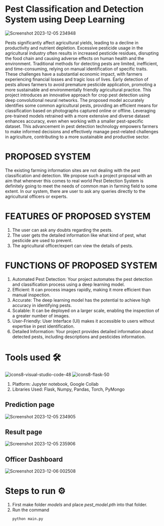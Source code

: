 # Pest Classification and Detection System using Deep Learning
![Screenshot 2023-12-05 234948](https://github.com/NikhilAMathew/Pest-Classification-and-Detection-System-using-Deep-Learning/assets/117088447/4b3420f6-d067-4138-adaa-03eaf5a524ee)


Pests significantly affect agricultural yields, leading to a decline in productivity and nutrient depletion. Excessive pesticide usage in the agricultural industry often results in increased pesticide residues, disrupting the food chain and causing adverse effects on human health and the environment. Traditional methods for detecting pests are limited, inefficient, and time-consuming, relying on manual identification of specific traits. These challenges have a substantial economic impact, with farmers experiencing financial losses and tragic loss of lives. Early detection of pests allows farmers to avoid premature pesticide application, promoting a more sustainable and environmentally friendly agricultural practice. This project introduces an innovative approach for crop pest detection using deep convolutional neural networks. The proposed model accurately identifies some common agricultural pests, providing an efficient means for classification based on photographs captured online or offline. Leveraging pre-trained models retrained with a more extensive and diverse dataset enhances accuracy, even when working with a smaller pest-specific dataset. This advancement in pest detection technology empowers farmers to make informed decisions and effectively manage pest-related challenges in agriculture, contributing to a more sustainable and productive sector. 


# PROPOSED SYSTEM
The existing farming information sites are not dealing with the pest classification and detection. We propose such a project proposal with an aim that whenever this comes to real world Pest Detection System is definitely going to meet the needs of common man in farming field to some extent. In our system, there are user to ask any queries directly to the agricultural officers or experts. 


# FEATURES OF PROPOSED SYSTEM
1.	The user can ask any doubts regarding the pests.
2.	The user gets the detailed information like what kind of pest, what pesticide are used to prevent.
3.	The agricultural officer/expert can view the details of pests.


# FUNCTIONS OF PROPOSED SYSTEM
1.	Automated Pest Detection: Your project automates the pest detection and classification process using a deep learning model.
2.	Efficient: It can process images rapidly, making it more efficient than manual inspection.
3.	Accurate: The deep learning model has the potential to achieve high accuracy in identifying pests.
4.	Scalable: It can be deployed on a larger scale, enabling the inspection of a greater number of images.
5.	User-Friendly: User Interface (UI) makes it accessible to users without expertise in pest identification.
6.	Detailed Information: Your project provides detailed information about detected pests, including descriptions and pesticides information.

# Tools used 🛠️
![icons8-visual-studio-code-48](https://github.com/NikhilAMathew/Pest-Classification-and-Detection-System-using-Deep-Learning/assets/117088447/39fbab4a-192c-4dc6-8a22-0219920b0610)
![icons8-flask-50](https://github.com/NikhilAMathew/Pest-Classification-and-Detection-System-using-Deep-Learning/assets/117088447/e0129a35-f230-4f7d-a9d9-f625fc95d695)

1. Platform: Jupyter notebook, Google Collab
2. Libraries Used: Flask, Numpy, Pandas, Torch, PyMongo 



## Prediction page
![Screenshot 2023-12-05 234905](https://github.com/NikhilAMathew/Pest-Classification-and-Detection-System-using-Deep-Learning/assets/117088447/a76d6075-cf97-43d8-887b-d98ddc40794c)

## Result page
![Screenshot 2023-12-05 235906](https://github.com/NikhilAMathew/Pest-Classification-and-Detection-System-using-Deep-Learning/assets/117088447/415febc8-9588-4e37-8d57-b134fda46f10)

## Officer Dashboard
![Screenshot 2023-12-06 002508](https://github.com/NikhilAMathew/Pest-Classification-and-Detection-System-using-Deep-Learning/assets/117088447/65110c1b-e7b2-4326-a61a-2eb19c8695fd)

# Steps to run ⚙️
1. First make folder *models* and place *pest_model.pth* into that folder.
2. Run the command
   ```
   python main.py
   ```
